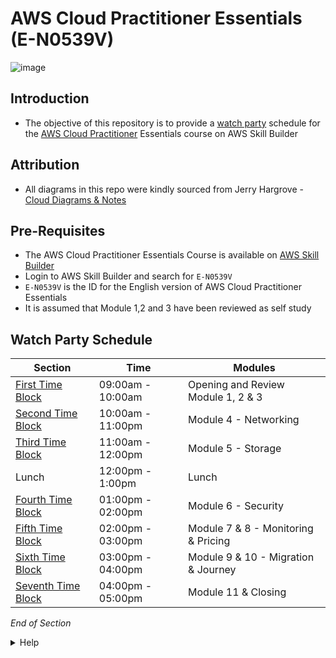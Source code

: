 # AWS Cloud Practitioner Essentials (E-N0539V)

![image](https://user-images.githubusercontent.com/18049790/228772258-d0512605-f805-4764-b7c3-3f860e1c5a32.png)

## Introduction
* The objective of this repository is to provide a [watch party](https://en.wiktionary.org/wiki/watch_party) schedule for the [AWS Cloud Practitioner](https://aws.amazon.com/certification/certified-cloud-practitioner/) Essentials course on AWS Skill Builder

## Attribution
* All diagrams in this repo were kindly sourced from Jerry Hargrove - [Cloud Diagrams & Notes](https://www.awsgeek.com/)

## Pre-Requisites 
* The AWS Cloud Practitioner Essentials Course is available on [AWS Skill Builder](https://explore.skillbuilder.aws/) 
* Login to AWS Skill Builder and search for `E-N0539V`
* `E-N0539V` is the ID for the English version of AWS Cloud Practitioner Essentials 
* It is assumed that Module 1,2 and 3 have been reviewed as self study

## Watch Party Schedule

| Section | Time | Modules | 
| --- | --- | --- | 
| [First Time Block](https://github.com/jamesbuckett/aws-cloud-practitioner-essentials/blob/main/01-first-time-block.md) | 09:00am - 10:00am | Opening and Review Module 1, 2 & 3 | 
| [Second Time Block](https://github.com/jamesbuckett/aws-cloud-practitioner-essentials/blob/main/02-second-time-block.md) | 10:00am - 11:00pm | Module 4 - Networking| 
| [Third Time Block](https://github.com/jamesbuckett/aws-cloud-practitioner-essentials/blob/main/02-second-time-block.md) | 11:00am - 12:00pm | Module 5 - Storage|
| Lunch | 12:00pm - 1:00pm | Lunch |
| [Fourth Time Block](https://github.com/jamesbuckett/aws-cloud-practitioner-essentials/blob/main/03-third-time-block.md) | 01:00pm - 02:00pm | Module 6 - Security|
| [Fifth Time Block](https://github.com/jamesbuckett/aws-cloud-practitioner-essentials/blob/main/04-fourth-time-block.md) | 02:00pm - 03:00pm | Module 7 & 8 - Monitoring & Pricing | 
| [Sixth Time Block](https://github.com/jamesbuckett/aws-cloud-practitioner-essentials/blob/main/05-fifth-time-block.md) | 03:00pm - 04:00pm | Module 9 & 10 - Migration & Journey | 
| [Seventh Time Block](https://github.com/jamesbuckett/aws-cloud-practitioner-essentials/blob/main/05-fifth-time-block.md) | 04:00pm - 05:00pm | Module 11 & Closing | 



*End of Section*


<details class="faq box"><summary>Help</summary>
<p>

</p>
</details>
